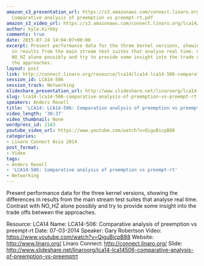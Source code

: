 ```yaml
---
amazon_s3_presentation_url: https://s3.amazonaws.com/connect.linaro.org/lca14/presentations/LCA14-506-
  Comparative analysis of preemption vs preempt-rt.pdf
amazon_s3_video_url: https://s3.amazonaws.com/connect.linaro.org/lca14/videos/03-07-Friday/LCA14-506-+Comparative+analysis+of+preemption+vs+preempt-rt.mp4
author: kyle.kirkby
comments: true
date: 2015-07-24 14:04:07+00:00
excerpt: Present performance data for the three kernel versions, showing the differences
  in results from the main stream test suites that analyse real time. Contrast with
  NO_HZ alone possibly and try to provide some insight into the trade offs between
  the approaches.
layout: post
link: http://connect.linaro.org/resource/lca14/lca14-lca14-506-comparative-analysis-of-preemption-vs-preempt-rt/
session_id: LCA14-506
session_track: Networking
slideshare_presentation_url: http://www.slideshare.net/linaroorg/lca14-lca14506-comparative-analysis-of-preemption-vs-preemptrt
slug: lca14-lca14-506-comparative-analysis-of-preemption-vs-preempt-rt
speakers: Anders Roxell
title: 'LCA14: LCA14-506: Comparative analysis of preemption vs preempt-rt'
video_length: '30:37'
video_thumbnail: None
wordpress_id: 2143
youtube_video_url: https://www.youtube.com/watch?v=QiguBicpB88
categories:
- Linaro Connect Asia 2014
post_format:
- Video
tags:
- Anders Roxell
- 'LCA14-506: Comparative analysis of preemption vs preempt-rt'
- Networking
---
```


Present performance data for the three kernel versions, showing the differences in results from the main stream test suites that analyse real time. Contrast with NO_HZ alone possibly and try to provide some insight into the trade offs between the approaches.

Resource: LCA14
Name: LCA14-506: Comparative analysis of preemption vs preempt-rt
Date: 07-03-2014
Speaker: Gary Robertson
Video: https://www.youtube.com/watch?v=QiguBicpB88
Website: http://www.linaro.org/
Linaro Connect: http://connect.linaro.org/
Slide: http://www.slideshare.net/linaroorg/lca14-lca14506-comparative-analysis-of-preemption-vs-preemptrt
